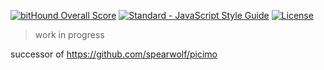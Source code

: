 
[![bitHound Overall Score](https://www.bithound.io/github/spearwolf/blitpunk/badges/score.svg)](https://www.bithound.io/github/spearwolf/blitpunk) [![Standard - JavaScript Style Guide](https://img.shields.io/badge/code%20style-standard-brightgreen.svg)](http://standardjs.com/) [![License](https://img.shields.io/badge/License-Apache%202.0-blue.svg)](https://opensource.org/licenses/Apache-2.0)

> work in progress

successor of https://github.com/spearwolf/picimo

